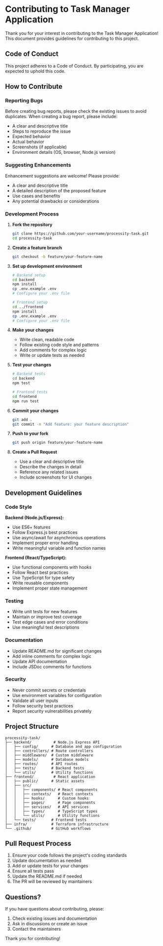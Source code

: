 # Contributing to Task Manager Application

Thank you for your interest in contributing to the Task Manager Application! This document provides guidelines for contributing to this project.

## Code of Conduct

This project adheres to a Code of Conduct. By participating, you are expected to uphold this code.

## How to Contribute

### Reporting Bugs

Before creating bug reports, please check the existing issues to avoid duplicates. When creating a bug report, please include:

- A clear and descriptive title
- Steps to reproduce the issue
- Expected behavior
- Actual behavior
- Screenshots (if applicable)
- Environment details (OS, browser, Node.js version)

### Suggesting Enhancements

Enhancement suggestions are welcome! Please provide:

- A clear and descriptive title
- A detailed description of the proposed feature
- Use cases and benefits
- Any potential drawbacks or considerations

### Development Process

1. **Fork the repository**
   ```bash
   git clone https://github.com/your-username/processity-task.git
   cd processity-task
   ```

2. **Create a feature branch**
   ```bash
   git checkout -b feature/your-feature-name
   ```

3. **Set up development environment**
   ```bash
   # Backend setup
   cd backend
   npm install
   cp .env.example .env
   # Configure your .env file

   # Frontend setup
   cd ../frontend
   npm install
   cp .env.example .env
   # Configure your .env file
   ```

4. **Make your changes**
   - Write clean, readable code
   - Follow existing code style and patterns
   - Add comments for complex logic
   - Write or update tests as needed

5. **Test your changes**
   ```bash
   # Backend tests
   cd backend
   npm test

   # Frontend tests
   cd frontend
   npm run test
   ```

6. **Commit your changes**
   ```bash
   git add .
   git commit -m "Add feature: your feature description"
   ```

7. **Push to your fork**
   ```bash
   git push origin feature/your-feature-name
   ```

8. **Create a Pull Request**
   - Use a clear and descriptive title
   - Describe the changes in detail
   - Reference any related issues
   - Include screenshots for UI changes

## Development Guidelines

### Code Style

**Backend (Node.js/Express):**
- Use ES6+ features
- Follow Express.js best practices
- Use async/await for asynchronous operations
- Implement proper error handling
- Write meaningful variable and function names

**Frontend (React/TypeScript):**
- Use functional components with hooks
- Follow React best practices
- Use TypeScript for type safety
- Write reusable components
- Implement proper state management

### Testing

- Write unit tests for new features
- Maintain or improve test coverage
- Test edge cases and error conditions
- Use meaningful test descriptions

### Documentation

- Update README.md for significant changes
- Add inline comments for complex logic
- Update API documentation
- Include JSDoc comments for functions

### Security

- Never commit secrets or credentials
- Use environment variables for configuration
- Validate all user inputs
- Follow security best practices
- Report security vulnerabilities privately

## Project Structure

```
processity-task/
├── backend/          # Node.js Express API
│   ├── config/      # Database and app configuration
│   ├── controllers/ # Route controllers
│   ├── middleware/  # Custom middleware
│   ├── models/      # Database models
│   ├── routes/      # API routes
│   ├── tests/       # Backend tests
│   └── utils/       # Utility functions
├── frontend/         # React application
│   ├── public/      # Static assets
│   ├── src/
│   │   ├── components/ # React components
│   │   ├── contexts/   # React contexts
│   │   ├── hooks/      # Custom hooks
│   │   ├── pages/      # Page components
│   │   ├── services/   # API services
│   │   ├── types/      # TypeScript types
│   │   └── utils/      # Utility functions
│   └── tests/       # Frontend tests
├── infra/           # Terraform infrastructure
└── .github/         # GitHub workflows
```

## Pull Request Process

1. Ensure your code follows the project's coding standards
2. Update documentation as needed
3. Add or update tests for your changes
4. Ensure all tests pass
5. Update the README.md if needed
6. The PR will be reviewed by maintainers

## Questions?

If you have questions about contributing, please:

1. Check existing issues and documentation
2. Ask in discussions or create an issue
3. Contact the maintainers

Thank you for contributing!
